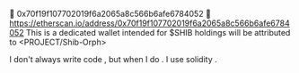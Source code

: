 👀 0x70f19f107702019f6a2065a8c566b6afe6784052 👀 
https://etherscan.io/address/0x70f19f107702019f6a2065a8c566b6afe6784052
This is a dedicated wallet intended for $SHIB holdings <ERC-20 tokens donations> will be attributed to <PROJECT/Shib-Orph>

I don't always write code , but when I do . 
I use solidity .
